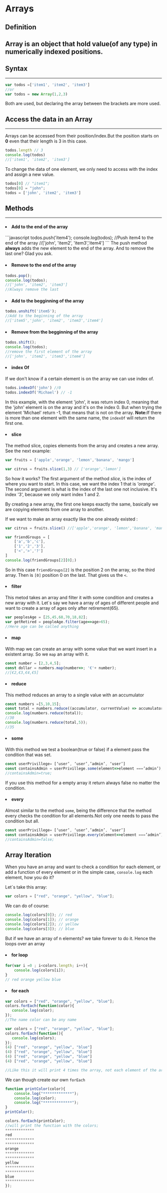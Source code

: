 <h1>Arrays</h1>

<h2>Definition<h2>

Array is an object that hold value(of any type) in numerically indexed positions.

<h2>Syntax</h2>

************
```javascript
var todos =['item1', 'item2', 'item3']
//or
var todos = new Array(1,2,3)
```
Both are used, but declaring the array between the brackets are more used.

<h2>Access the data in an Array</h2>

************

Arrays can be accessed from their position/index.But the position starts on **0** even that their length is 3 in this case.

```javascript
todos.length // 3
console.log(todos) 
//['item1', 'item2', 'item3']
```
To change the data of one element, we only need to access with the index and assign a new value.

```javascript
todos[0] // "item1";
todos[0] = "john";
todos = ['john', 'item2', 'item3']
```
<h2>Methods</h2>

**************

<h4><li>Add to the end of the array</li></h4>
```javascript
todos.push('item4');
console.log(todos);
//Push item4 to the end of the array
//['john', 'item2', 'item3','item4']
```
The push method <b>always</b> adds the new element to the end of the array.
And to remove the last one? Glad you ask.

<h4><li>Remove to the end of the array</li></h4>

```javascript
todos.pop();
console.log(todos);
//['john', 'item2', 'item3']
//Always remove the last
```
<h4><li>Add to the begginning of the array</li></h4>

```javascript
todos.unshift('item5');
//Add to the beginning of the array
//['item5','john', 'item2', 'item3','item4']
```
<h4><li>Remove from the begginning of the array</li></h4>

```javascript
todos.shift();
console.log(todos);
//remove the first element of the array
//['john', 'item2', 'item3','item4']
```
<h4><li>index Of</li></h4>

If we don't know if a certain element is on the array we can use index of.

```javascript
todos.indexOf('john') //0
todos.indexOf('Michael') // -1
```
In this example, with the element 'john', it was return index 0, meaning that the 'john' element is on the array and it's on the index 0.
But when trying the element 'Michael' return -1, that means that is not on the array.
<b>Note:</b>If there is more than one element with the same name, the `indexOf` will return the first one.

<h4><li>slice</li></h4>

The method slice, copies elements from the array and creates a new array. See the next example:

```javascript
var fruits = ['apple','orange', 'lemon','banana', 'mango']

var citrus = fruits.slice(1,3) // ['orange','lemon']
```

So how it works? The first argument of the method <em>slice</em>, is the index of where you want to start. In this case, we want the index 1 that is <em>'orange'</em>.
The second argument is what is the index of the last one not inclusive. It's index '3', because we only want index 1 and 2.

By creating a new array, the first one keeps exactly the same, basically we are copying elements from one array to another.

If we want to make an array exactly like the one already existed :
```javascript
var citrus = fruits.slice() //['apple','orange', 'lemon','banana', 'mango']

var friendGroups = [
    ['a','b','c'],
    ['1','2','3'],
    ['<','>','?']
]
console.log(friendGroups[2][0];) 
```

So in this case `friendGroups[2]` is the position 2 on the array, so the third array. Then is `[0]` position 0 on the last. That gives us the `<`.

<h4><li>filter</li></h4>

This metod takes an array and filter it with some condition and creates a new array with it.
Let´s say we have a array of ages of different people and want to create a array of ages only after retirement(65).

```javascript
var peoplesAge = [25,45,68,70,18,82];
var getRetired = peopleAge.filter(age=>age>65);
//Here age can be called anything 
```

<h4><li>map</li></h4>

With map we can create an array with some value that we want insert in a existent array. So we `map` an array with it.

```javascript
const number = [2,3,4,5];
const dollar = numbers.map(number=>; '€'+ number);
//[€2,€3,€4,€5]
```
<h4><li>reduce</li></h4>

This method reduces an array to a single value with an accumulator

```javascript
const numbers =[5,10,15];
const total = numbers.reduce((accumulator, currentValue) => accumulator +  currentValue);
console.log(numbers.reduce(total));
//30
console.log(numbers.reduce(total,5));
//35

```
<h4><li>some</li></h4>

With this method we test a boolean(true or false) if a element pass the condition that was set.

```javascript
const userPrivillege= [‘user’, ‘user’,’admin’, ‘user’]
const containsAdmin = userPrivillege.some(element=>element ===’admin’);
//containsAdmin=true;

```
If you use this method for a empty array it return always false no matter the condition.

<h4><li>every</li></h4>

Almost similar to the method `some`, being the difference that the method every checks the condition for all elements.Not only one needs to pass the condition but all.

```javascript
const userPrivillege= [‘user’, ‘user’,’admin’, ‘user’]
const containsAdmin = userPrivillege.every(element=>element ===’admin’);
//containsAdmin=false;

```
<h2>Array Iteration</h2>

When you have an array and want to check a condition for each element, or add a function of every element or in the simple case, `console.log` each element, how you do it?

Let´s take this array:

```javascript
var colors = ["red", "orange", "yellow", "blue"];
```
We can do of course:
```javascript
console.log(colors[0]); // red
console.log(colors[1]); // orange
console.log(colors[2]); // yellow
console.log(colors[3]); // blue
```
But if we have an array of n elements? we take forever to do it. Hence the loops over an array

<h4><li>for loop</li></h4>

```javascript
for(var i =0 ; i<colors.length; i++){
    console.log(colors[i]);
}
// red orange yellow blue
```
<h4><li>for each</li></h4>

```javascript
var colors = ["red", "orange", "yellow", "blue"];
colors.forEach(function(color){
   console.log(color); 
});
//The name color can be any name
```
```javascript
var colors = ["red", "orange", "yellow", "blue"];
colors.forEach(function(){
   console.log(colors); 
});
(4) ["red", "orange", "yellow", "blue"]
(4) ["red", "orange", "yellow", "blue"]
(4) ["red", "orange", "yellow", "blue"]
(4) ["red", "orange", "yellow", "blue"]

//Like this it will print 4 times the array, not each element of the array. Because we didn´t pass any argument inside the function.
```

We can though create our own `forEach`

```javascript
function printColor(color){
    console.log("*************");
    console.log(color);
    console.log("*************");
}
printColor();

colors.forEach(printColor);
//will print the function with the colors;
*************
red
*************
*************
orange
*************
*************
yellow
*************
*************
blue
*************
});

```

